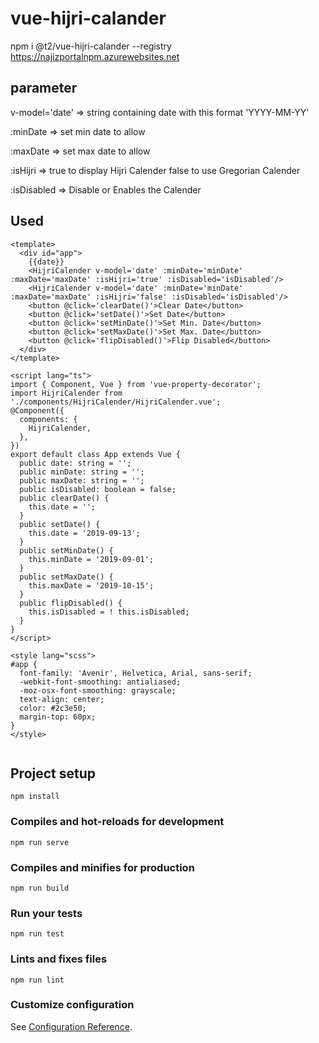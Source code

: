 # vue-hijri-calander

npm i @t2/vue-hijri-calander --registry https://najizportalnpm.azurewebsites.net

 ## parameter
v-model='date' => string containing date with this format 'YYYY-MM-YY'

:minDate  => set min date to allow

:maxDate  => set max date to allow

:isHijri => true to display Hijri Calender false to use Gregorian Calender

:isDisabled => Disable or Enables the Calender
## Used
```
<template>
  <div id="app">
    {{date}}
    <HijriCalender v-model='date' :minDate='minDate' :maxDate='maxDate' :isHijri='true' :isDisabled='isDisabled'/>
    <HijriCalender v-model='date' :minDate='minDate' :maxDate='maxDate' :isHijri='false' :isDisabled='isDisabled'/>
    <button @click='clearDate()'>Clear Date</button>
    <button @click='setDate()'>Set Date</button>
    <button @click='setMinDate()'>Set Min. Date</button>
    <button @click='setMaxDate()'>Set Max. Date</button>
    <button @click='flipDisabled()'>Flip Disabled</button>
  </div>
</template>

<script lang="ts">
import { Component, Vue } from 'vue-property-decorator';
import HijriCalender from './components/HijriCalender/HijriCalender.vue';
@Component({
  components: {
    HijriCalender,
  },
})
export default class App extends Vue {
  public date: string = '';
  public minDate: string = '';
  public maxDate: string = '';
  public isDisabled: boolean = false;
  public clearDate() {
    this.date = '';
  }
  public setDate() {
    this.date = '2019-09-13';
  }
  public setMinDate() {
    this.minDate = '2019-09-01';
  }
  public setMaxDate() {
    this.maxDate = '2019-10-15';
  }
  public flipDisabled() {
    this.isDisabled = ! this.isDisabled;
  }
}
</script>

<style lang="scss">
#app {
  font-family: 'Avenir', Helvetica, Arial, sans-serif;
  -webkit-font-smoothing: antialiased;
  -moz-osx-font-smoothing: grayscale;
  text-align: center;
  color: #2c3e50;
  margin-top: 60px;
}
</style>


```


## Project setup
```
npm install
```

### Compiles and hot-reloads for development
```
npm run serve
```

### Compiles and minifies for production
```
npm run build
```

### Run your tests
```
npm run test
```

### Lints and fixes files
```
npm run lint
```

### Customize configuration
See [Configuration Reference](https://cli.vuejs.org/config/).
